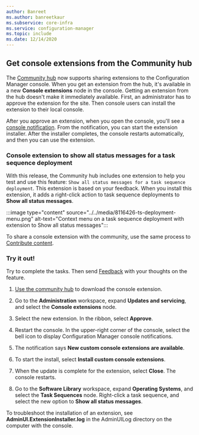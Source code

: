 ```yaml
---
author: Banreet
ms.author: banreetkaur
ms.subservice: core-infra
ms.service: configuration-manager
ms.topic: include
ms.date: 12/14/2020
---
```


## <a name="bkmk_hubext"></a> Get console extensions from the Community hub

<!--8116426-->

The [Community hub](../../../../servers/manage/community-hub.md) now supports sharing extensions to the Configuration Manager console. When you get an extension from the hub, it's available in a new **Console extensions** node in the console. Getting an extension from the hub doesn't make it immediately available. First, an administrator has to approve the extension for the site. Then console users can install the extension to their local console.

After you approve an extension, when you open the console, you'll see a [console notification](../../../../servers/manage/community-hub.md#bkmk_webview2). From the notification, you can start the extension installer. After the installer completes, the console restarts automatically, and then you can use the extension.

### Console extension to show all status messages for a task sequence deployment

With this release, the Community hub includes one extension to help you test and use this feature: `Show all status messages for a task sequence deployment`. This extension is based on your feedback. When you install this extension, it adds a right-click action to task sequence deployments to **Show all status messages**.

:::image type="content" source="../../media/8116426-ts-deployment-menu.png" alt-text="Context menu on a task sequence deployment with extension to Show all status messages":::

To share a console extension with the community, use the same process to [Contribute content](../../../../servers/manage/community-hub-contribute.md).

### Try it out!

Try to complete the tasks. Then send [Feedback](../../../../understand/product-feedback.md) with your thoughts on the feature.

1. [Use the community hub](../../../../servers/manage/community-hub.md#use-the-community-hub) to download the console extension.

1. Go to the **Administration** workspace, expand **Updates and servicing**, and select the **Console extensions** node.

1. Select the new extension. In the ribbon, select **Approve**.

1. Restart the console. In the upper-right corner of the console, select the bell icon to display Configuration Manager console notifications.

1. The notification says **New custom console extensions are available**.

1. To start the install, select **Install custom console extensions**.

1. When the update is complete for the extension, select **Close**. The console restarts.

1. Go to the **Software Library** workspace, expand **Operating Systems**, and select the **Task Sequences** node. Right-click a task sequence, and select the new option to **Show all status messages**.

To troubleshoot the installation of an extension, see **AdminUI.ExtensionInstaller.log** in the AdminUILog directory on the computer with the console.

